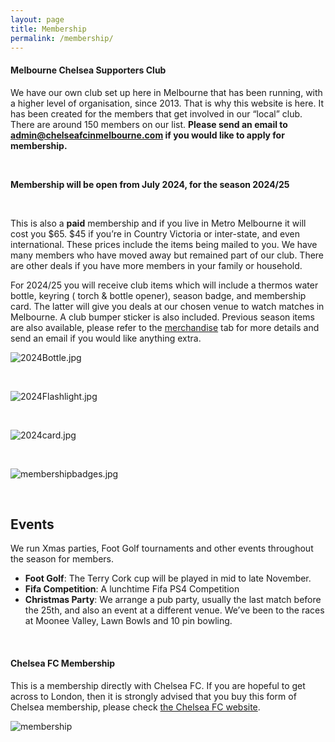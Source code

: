 ```yaml
---
layout: page
title: Membership
permalink: /membership/
---
```


#### Melbourne Chelsea Supporters Club
We have our own club set up here in Melbourne that has been running, with a higher level of organisation, since 2013. That is why this website is here. It has been created for the members that get involved in our “local” club. There are around 150 members on our list.  **Please send an email to admin@chelseafcinmelbourne.com if you would like to apply for membership.**
 
<br>

**Membership will be open from July 2024, for the season 2024/25**

<br>

This is also a **paid** membership and if you live in Metro Melbourne it will cost you $65. $45 if you’re in Country Victoria or inter-state, and even international. These prices include the items being mailed to you.
We have many members who have moved away but remained part of our club. There are other deals if you have more members in your family or household.

For 2024/25 you will receive club items which will include a thermos water bottle, keyring ( torch & bottle opener), season badge, and membership card. The latter will give you deals at our chosen venue to watch matches in Melbourne. A club bumper sticker is also included. Previous season items are also available, please refer to the 
[merchandise](https://www.chelseafcinmelbourne.com/Merchandise/) tab for more details and send an email if you would like anything extra.


![2024Bottle.jpg](/assets/2024Bottle.jpg)

<br>

![2024Flashlight.jpg](/assets/2024Flashlight.jpg)


<br>

![2024card.jpg](/assets/2024card.jpeg)


<br>

![membershipbadges.jpg](/assets/membershipbadges.jpg)

<br>


## Events
We run Xmas parties, Foot Golf tournaments and other events throughout the season for members.

- **Foot Golf**: The Terry Cork cup will be played in mid to late November.
- **Fifa Competition**: A lunchtime Fifa PS4 Competition
- **Christmas Party**: We arrange a pub party, usually the last match before the 25th, and also an event at a different venue. We’ve been to the races at Moonee Valley, Lawn Bowls and 10 pin bowling.

<br>

#### Chelsea FC Membership
This is a membership directly with Chelsea FC. If you are hopeful to get across to London, then it is strongly advised that you buy this form of Chelsea membership, please check [the Chelsea FC website](https://www.chelseafc.com/en/chelsea-official-memberships).

![membership](/assets/membership1.jpg)
